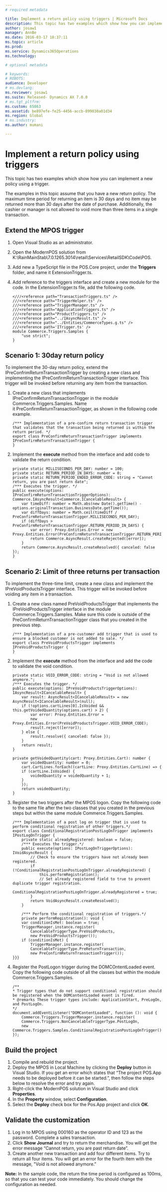 ```yaml
---
# required metadata

title: Implement a return policy using triggers | Microsoft Docs
description: This topic has two examples which show how you can implement a new policy using a trigger.
author: josaw1
manager: AnnBe
ms.date: 2016-03-17 18:37:11
ms.topic: article
ms.prod: 
ms.service: Dynamics365Operations
ms.technology: 

# optional metadata

# keywords: 
# ROBOTS: 
audience: Developer
# ms.devlang: 
ms.reviewer: josaw1
ms.suite: Released- Dynamics AX 7.0.0
# ms.tgt_pltfrm: 
ms.custom: 65863
ms.assetid: be897efe-fe25-4456-accb-899030a01d34
ms.region: Global
# ms.industry: 
ms.author: mumani

---
```


# Implement a return policy using triggers

This topic has two examples which show how you can implement a new policy using a trigger.

The examples in this topic assume that you have a new return policy. The maximum time period for returning an item is 30 days and no item may be returned more than 30 days after the date of purchase. Additionally, the cashier or manager is not allowed to void more than three items in a single transaction.

## Extend the MPOS trigger
1.  Open Visual Studio as an administrator.
2.  Open the ModernPOS solution from K:\\RainMainStab\\7.0.1265.3014\\retail\\Services\\RetailSDK\\Code\\POS.
3.  Add new a TypeScript file in the POS.Core project, under the **Triggers** folder, and name it ExtensionTrigger.ts.
4.  Add reference to the triggers interface and create a new module for the code. In the ExtensionTrigger.ts file, add the following code.

        <///<reference path="TransactionTriggers.ts" />
        ///<reference path="TriggerHelper.ts" />
        ///<reference path="TriggerManager.ts" />
        ///<reference path="ApplicationTriggers.ts" />
        ///<reference path="ProductTriggers.ts" />
        ///<reference path="../IAsyncResult.ts" />
        ///<reference path="../Entities/CommerceTypes.g.ts" />
        ///<reference path='ITrigger.ts' />
        module Commerce.Triggers.Samples {
            "use strict";
        }

## Scenario 1: 30day return policy
To implement the 30-day return policy, extend the IPreConfrimReturnTransactionTrigger by creating a new class and implementing the IPreConfirmReturnTransactionTrigger interface. This trigger will be invoked before returning any item from the transaction.

1.  Create a new class that implements IPreConfirmReturnTransactionTrigger in the module Commerce.Triggers.Samples. Name it PreConfirmReturnTransactionTrigger, as shown in the following code example.

        /*** Implementation of a pre-confirm return transaction trigger that validates that the transaction being returned is within the return period. */
        export class PreConfirmReturnTransactionTrigger implements IPreConfirmReturnTransactionTrigger {
        }

2.  Implement the **execute** method from the interface and add code to validate the return condition.

        private static MILLISECONDS_PER_DAY: number = 100;
        private static RETURN_PERIOD_IN_DAYS: number = 0;
        private static RETURN_PERIOD_ENDED_ERROR_CODE: string = "Cannot return, you are past return date";
        /*** Executes the trigger. */
        public execute(options: IPreConfirmReturnTransactionTriggerOptions):     Commerce.IAsyncResult<Commerce.ICancelableResult> {
            var timeDiff: number = Math.abs(new Date().getTime() - options.originalTransaction.BusinessDate.getTime());
            var diffDays: number = Math.ceil(timeDiff / PreConfirmReturnTransactionTrigger.MILLISECONDS_PER_DAY);
            if (diffDays > PreConfirmReturnTransactionTrigger.RETURN_PERIOD_IN_DAYS) {
                var error: Proxy.Entities.Error = new     Proxy.Entities.Error(PreConfirmReturnTransactionTrigger.RETURN_PERIOD_ENDED_ERROR_CODE);
                return Commerce.AsyncResult.createRejected([error]);
            }
            return Commerce.AsyncResult.createResolved({ canceled: false });
        }

## Scenario 2: Limit of three returns per transaction
To implement the three-time limit, create a new class and implement the IPreVoidProductsTrigger interface. This trigger will be invoked before voiding any item in a transaction.

1.  Create a new class named PreVoidProductsTrigger that implements the IPreVoidProductsTrigger interface in the module Commerce.Triggers.Samples. Make sure this code is outside of the PreConfirmReturnTransactionTrigger class that you created in the previous step.

        /*** Implementation of a pre-customer add trigger that is used to ensure a blocked customer is not added to sale. */
        export class PreVoidProductsTrigger implements IPreVoidProductsTrigger {
        }

2.  Implement the **execute** method from the interface and add the code to validate the void condition.

        private static VOID_ERROR_CODE: string = "Void is not allowed anymore.";
        /*** Executes the trigger. */
        public execute(options: IPreVoidProductsTriggerOptions): IAsyncResult<ICancelableResult> {
            var result: AsyncResult<ICancelableResult> = new AsyncResult<ICancelableResult>(null);
            if (!options.cartLines[0].IsVoided && this.getVoidedQuantity(options.cart) > 2) {
                var error: Proxy.Entities.Error =
                new Proxy.Entities.Error(PreVoidProductsTrigger.VOID_ERROR_CODE);
                result.reject([error]);
            } else {
                result.resolve({ canceled: false });
            }
            return result;
        }

        private getVoidedQuantity(cart: Proxy.Entities.Cart): number {
            var voidedQuantity: number = 0;
            cart.CartLines.forEach((cartLine: Proxy.Entities.CartLine) => {
            if (cartLine.IsVoided) {
                voidedQuantity = voidedQuantity + 1;
            }
            });
            return voidedQuantity;
        }

3.  Register the two triggers after the MPOS logon. Copy the following code to the same file after the two classes that you created in the previous steps but within the same module Commerce.Triggers.Samples.

        /*** Implementation of a post log on trigger that is used to perform conditional registration of other triggers.*/
        export class ConditionalRegistrationPostLogOnTrigger implements IPostLogOnTrigger {
            private static alreadyRegistered: boolean = false;
            /*** Executes the trigger.*/
            public execute(options: IPostLogOnTriggerOptions): IVoidAsyncResult {
                // Check to ensure the triggers have not already been registered.
                if (!ConditionalRegistrationPostLogOnTrigger.alreadyRegistered) {
                    this.performRegistration();
                    // Set already registered field to true to prevent duplicate trigger registration.
                    ConditionalRegistrationPostLogOnTrigger.alreadyRegistered = true;
                }
                return VoidAsyncResult.createResolved();
            }

            /*** Perform the conditional registration of triggers.*/
            private performRegistration(): void {
            var conditionIsMet: boolean = true;
            TriggerManager.instance.register(
                CancelableTriggerType.PreVoidProducts,
                new PreVoidProductsTrigger());
            if (conditionIsMet) {
                TriggerManager.instance.register(
                CancelableTriggerType.PreReturnTransaction,
                new PreConfirmReturnTransactionTrigger());
        }}}

4.  Register the PostLogon trigger during the DOMCOntentLoaded event. Copy the following code outside of all the classes but within the module Commerce.Triggers.Samples.

        /**
        * Trigger types that do not support conditional registration should be registered when the DOMContentLoaded event is fired.
        * @remarks These trigger types include: ApplicationStart, PreLogOn, and PostLogOn.
        */
        document.addEventListener("DOMContentLoaded", function (): void {
            Commerce.Triggers.TriggerManager.instance.register(
            Commerce.Triggers.NonCancelableTriggerType.PostLogOn,
            new Commerce.Triggers.Samples.ConditionalRegistrationPostLogOnTrigger());
        });

## Build the project
1.  Compile and rebuild the project.
2.  Deploy the MPOS in Local Machine by clicking the **Deploy** button in Visual Studio. If you get an error which states that “The project POS.App needs to be deployed before it can be started.”, then follow the steps below to resolve the error and try again.
3.  Right-click the ModernPOS solution in Visual Studio and click **Properties**.
4.  In the **Property** window, select **Configuration**.
5.  Select the **Deploy** check box for the Pos.App project and click **OK**.

## Validate the customization
1.  Log in to MPOS using 000160 as the operator ID and 123 as the password. Complete a sales transaction.
2.  Click **Show Journal** and try to return the merchandise. You will get the error message “Cannot return, you are past return date”.
3.  Create another new transaction and add four different items. Try to return all four items. You will get an error for the fourth item with the message, "Void is not allowed anymore.”

**Note:** In the sample code, the return the time period is configured as 100ms, so that you can test your code immediately. You should change the configuration as needed.

